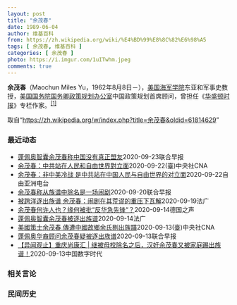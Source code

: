 ```yaml
---
layout: post
title: "余茂春"
date: 1989-06-04
author: 维基百科
from: https://zh.wikipedia.org/wiki/%E4%BD%99%E8%8C%82%E6%98%A5
tags: [ 余茂春, 维基百科 ]
categories: [ 余茂春 ]
photo: https://i.imgur.com/1uITwhm.jpeg
comments: true
---
```

<div class="mw-parser-output"><p><b>余茂春</b>（Maochun Miles Yu，1962年8月8日<span class="useeditintro" title="Template:BLP editintro">－</span>），<a href="/wiki/%E7%BE%8E%E5%9B%BD%E6%B5%B7%E5%86%9B%E5%AD%A6%E9%99%A2" title="美国海军学院">美国海军学院</a>东亚和军事史教授，<a href="/wiki/%E7%BE%8E%E5%9B%BD%E5%9B%BD%E5%8A%A1%E9%99%A2" title="美国国务院">美国国务院</a><a href="/wiki/%E7%BE%8E%E5%9B%BD%E5%9B%BD%E5%8A%A1%E5%8D%BF" title="美国国务卿">国务卿</a><a href="/wiki/%E6%94%BF%E7%AD%96%E8%A7%84%E5%88%92%E5%8A%9E%E5%85%AC%E5%AE%A4" title="政策规划办公室">政策规划办公室</a>中国政策规划首席顾问，曾担任《<a href="/wiki/%E5%8D%8E%E7%9B%9B%E9%A1%BF%E6%97%B6%E6%8A%A5" title="华盛顿时报">华盛顿时报</a>》专栏作家。<sup id="cite_ref-BGWT_1-0" class="reference"><a href="#cite_note-BGWT-1">[1]</a></sup>
</p>
</div><noscript><img src="//zh.wikipedia.org/wiki/Special:CentralAutoLogin/start?type=1x1" alt="" title="" width="1" height="1" style="border: none; position: absolute;"></noscript>
<div class="printfooter">取自“<a dir="ltr" href="https://zh.wikipedia.org/w/index.php?title=余茂春&amp;oldid=61814629">https://zh.wikipedia.org/w/index.php?title=余茂春&amp;oldid=61814629</a>”</div><div id="recent-news"><h3>最近动态</h3><ul><li><a href="https://nodebe4.github.io/waimei/2020-09-23/%E8%93%AC%E4%BD%A9%E5%A5%A5%E6%99%BA%E5%9B%8A%E4%BD%99%E8%8C%82%E6%98%A5%E7%A7%B0%E4%B8%AD%E5%9B%BD%E6%B2%A1%E6%9C%89%E7%9C%9F%E6%AD%A3%E7%9B%9F%E5%8F%8B" title="蓬佩奥智囊余茂春称中国没有真正盟友—— 主张美国强硬对抗中国的美籍华裔学者、美国国务卿蓬佩奥智囊余茂春日前罕见公开亮相，反驳中国在联合国大会上重申的多边主义立场，并称中国没有真正的朋友。据日经亚...">蓬佩奥智囊余茂春称中国没有真正盟友</a><time>2020-09-23</time><a class="tag">联合早报</a></li>
<li><a href="https://nodebe4.github.io/waimei/2020-09-22/%E4%BD%99%E8%8C%82%E6%98%A5-%E4%B8%AD%E5%85%B1%E7%AB%99%E5%9C%A8%E4%BA%BA%E6%B0%91%E5%92%8C%E8%87%AA%E7%94%B1%E4%B8%96%E7%95%8C%E5%B0%8D%E7%AB%8B%E9%9D%A2" title="余茂春：中共站在人民和自由世界對立面—— （中央社台北23日電）美國國務院首席中國政策顧問余茂春指出，中國鎮壓香港，不但顯示一國兩制失敗，且凸顯中國政府完全不可信。現在的國際情勢並不是中美冷戰，...">余茂春：中共站在人民和自由世界對立面</a><time>2020-09-22</time><a class="tag">(臺)中央社CNA</a></li>
<li><a href="https://nodebe4.github.io/waimei/2020-09-22/%E4%BD%99%E8%8C%82%E6%98%A5-%E9%9D%9E%E4%B8%AD%E7%BE%8E%E5%86%B7%E6%88%98-%E6%98%AF%E4%B8%AD%E5%85%B1%E7%AB%99%E5%9C%A8%E4%B8%AD%E5%9B%BD%E4%BA%BA%E6%B0%91%E4%B8%8E%E8%87%AA%E7%94%B1%E4%B8%96%E7%95%8C%E7%9A%84%E5%AF%B9%E7%AB%8B%E9%9D%A2" title="余茂春：非中美冷战 是中共站在中国人民与自由世界的对立面—— 加拿大智库麦克唐纳-劳里埃研究所(MLI)举办一场香港问题和中国政策的论坛，邀请多位国际专家分享意见。美国国务院中国政策首席顾问余茂...">余茂春：非中美冷战   是中共站在中国人民与自由世界的对立面</a><time>2020-09-22</time><a class="tag">自由亚洲电台</a></li>
<li><a href="https://nodebe4.github.io/waimei/2020-09-20/%E4%BD%99%E8%8C%82%E6%98%A5%E7%A7%B0%E4%BB%8E%E6%97%8F%E8%B0%B1%E4%B8%AD%E9%99%A4%E5%90%8D%E6%98%AF%E4%B8%80%E5%9C%BA%E9%97%B9%E5%89%A7" title="余茂春称从族谱中除名是一场闹剧—— 主张美国强硬对抗中国的美籍华裔学者、美国国务卿蓬佩奥智囊余茂春前天（19日）称，从未听过与他有关的族谱，并指将他从族谱中除名是一场荒诞的闹剧。 余茂春在推特上...">余茂春称从族谱中除名是一场闹剧</a><time>2020-09-20</time><a class="tag">联合早报</a></li>
<li><a href="https://nodebe4.github.io/waimei/2020-09-19/%E8%A2%AB%E8%B7%A8%E6%B4%8B%E9%80%90%E5%87%BA%E6%97%8F%E8%B0%B1-%E4%BD%99%E8%8C%82%E6%98%A5-%E9%97%B9%E5%89%A7%E5%9C%A8%E5%85%B6%E8%8D%92%E8%B0%AC%E7%9A%84%E9%87%8D%E5%8E%8B%E4%B8%8B%E7%93%A6%E8%A7%A3" title="被跨洋逐出族谱 余茂春：闹剧在其荒谬的重压下瓦解—— 19/09/2020 - 23:37 日前一段视频显示，美国国务院的中国问题专家余茂春，被故乡安徽余氏宗族代表开会踢出族谱。对此，余茂春通过...">被跨洋逐出族谱 余茂春：闹剧在其荒谬的重压下瓦解</a><time>2020-09-19</time><a class="tag">法广</a></li>
<li><a href="https://nodebe4.github.io/waimei/2020-09-14/%E4%BD%99%E8%8C%82%E6%98%A5%E4%BD%95%E8%AE%B8%E4%BA%BA%E4%B9%9F-%E7%BC%98%E4%BD%95%E8%A2%AB%E6%89%B9-%E5%8F%8D%E5%8D%8E%E6%80%A5%E5%85%88%E9%94%8B" title="余茂春何许人也？缘何被批“反华急先锋“？—— 德国之声中文网2020-09-14T14:54:24.119Z 余茂春被一些媒体描述为“特朗普政府对华强硬政策的背后推动者” （德国之声中文网）很多...">余茂春何许人也？缘何被批“反华急先锋“？</a><time>2020-09-14</time><a class="tag">德国之声</a></li>
<li><a href="https://nodebe4.github.io/waimei/2020-09-14/%E8%93%AC%E4%BD%A9%E5%A5%A5%E6%99%BA%E5%9B%8A%E4%BD%99%E8%8C%82%E6%98%A5%E8%A2%AB%E9%80%90%E5%87%BA%E6%97%8F%E8%B0%B1" title="蓬佩奥智囊余茂春被逐出族谱—— 14/09/2020 - 09:38 美国国务卿蓬佩奥的首席中国政策顾问余茂春，最近被故乡安徽从族谱除名，余氏家族痛斥他为「汉奸」。这是继余茂春早前被母校重庆永川...">蓬佩奥智囊余茂春被逐出族谱</a><time>2020-09-14</time><a class="tag">法广</a></li>
<li><a href="https://nodebe4.github.io/waimei/2020-09-13/%E7%BE%8E%E5%9C%8B%E7%AD%96%E5%A3%AB%E4%BD%99%E8%8C%82%E6%98%A5-%E5%82%B3%E9%81%AD%E4%B8%AD%E5%9C%8B%E6%95%85%E9%84%89%E4%BD%99%E6%B0%8F%E5%89%94%E5%87%BA%E6%97%8F%E8%AD%9C" title="美國策士余茂春 傳遭中國故鄉余氏剔出族譜—— 被媒體報導為美國對中談判核心智囊的美籍華裔學者余茂春，傳出遭故鄉安徽余氏家族剔除出族譜。（圖取自twitter.com/Alston_Kwan） （...">美國策士余茂春 傳遭中國故鄉余氏剔出族譜</a><time>2020-09-13</time><a class="tag">(臺)中央社CNA</a></li>
<li><a href="https://nodebe4.github.io/waimei/2020-09-13/%E8%93%AC%E4%BD%A9%E5%A5%A5%E5%8D%8E%E8%A3%94%E9%A1%BE%E9%97%AE%E4%BD%99%E8%8C%82%E6%98%A5%E7%96%91%E8%A2%AB%E9%80%90%E5%87%BA%E6%97%8F%E8%B0%B1" title="蓬佩奥华裔顾问余茂春疑被逐出族谱—— 香港媒体报道，被视为主张美国强硬对抗中国的美籍华裔学者余茂春，疑似被安徽故乡余氏家族痛斥为汉奸，并被逐出族谱。 据香港《星岛日报》报道，网上流传约一分钟的视...">蓬佩奥华裔顾问余茂春疑被逐出族谱</a><time>2020-09-13</time><a class="tag">联合早报</a></li>
<li><a href="https://nodebe4.github.io/waimei/2020-09-13/%E5%BC%82%E9%97%BB%E8%A7%82%E6%AD%A2-%E9%87%8D%E5%BA%86%E5%B0%9A%E5%BA%B7%E6%B1%87-%E7%BB%A7%E8%A2%AB%E6%AF%8D%E6%A0%A1%E9%99%A4%E5%90%8D%E4%B9%8B%E5%90%8E-%E6%B1%89%E5%A5%B8%E4%BD%99%E8%8C%82%E6%98%A5%E5%8F%88%E8%A2%AB%E5%AE%B6%E5%BA%AD%E8%B8%A2%E5%87%BA%E6%97%8F%E8%B0%B1" title="【异闻观止】重庆尚康汇 | 继被母校除名之后，汉奸余茂春又被家庭踢出族谱！—— 在清朝末年时期，有很多想要拯救腐朽的清朝的爱国人士，他们都被派去国外留学了。学成之后再回来，一同抵抗西方列强的侵略...">【异闻观止】重庆尚康汇 | 继被母校除名之后，汉奸余茂春又被家庭踢出族谱！</a><time>2020-09-13</time><a class="tag">中国数字时代</a></li>
</ul></div><div id="open-opinion"><h3>相关言论</h3><ul></ul></div><div id="mjls-record"><h3>民间历史</h3><ul></ul></div>